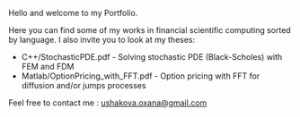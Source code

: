 Hello and welcome to my Portfolio. 

Here you can find some of my works in financial scientific computing sorted by language. I also invite you to look at my theses:

- C++/StochasticPDE.pdf - Solving stochastic PDE (Black-Scholes) with FEM and FDM
- Matlab/OptionPricing_with_FFT.pdf - Option pricing with FFT for diffusion and/or jumps processes

Feel free to contact me : ushakova.oxana@gmail.com
